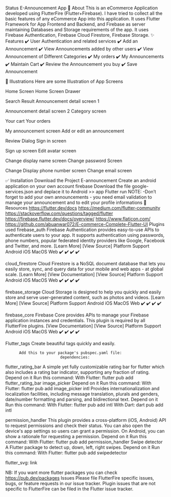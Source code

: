 Status
          E-Announcement App
🎯 About
This is an eCommerce Application developed using FlutterFire (Flutter+Firebase). I have tried to collect all the basic features of any eCommerce App into this application. It uses Flutter Framework for App Frontend and Backend, and Firebase as server maintaining Databases and Storage requirements of the app. It uses Firebase Authentication, Firebase Cloud Firestore, Firebase Storage.
✨ Features
✔️ User Authentication and related services
✔️ Add an Announcement
✔️ View Announcements added by other users
✔️ View Announcement of Different Categories
✔️ My orders
✔️ My Announcements
✔️ Maintain Cart
✔️ Review the Announcement you buy
✔️ Save Announcement

🏁 Illustrations
Here are some Illustration of App Screens
 
 
Home Screen                                           Home Screen Drawer
                  
Search Result                      Announcement detail screen 1 
                     
Announcement detail screen 2        Category screen 
                  
Your cart                                    Your orders
                                                           


My announcement screen           Add or edit an announcement
                     



   Review Dialog                               Sign in screen
                           
Sign up screen                Edit avatar screen 
                         
                                                         





Change display name screen       Change password Screen
                 



Change Display phone number screen             Change  email screen
                              
✅ Installation
Download the Project E-announcement
Create an android application on your own account firebase 
Download the file google-services.json and deplace it to Android >> app 
Flutter run 
NOTE: -Don’t forget to add your own announcements
         - you need email validation to manage your announcement and to edit your profile informations
🚀 Resources
https://flutter.dev/docs
https://medium.com/flutter-community
https://stackoverflow.com/questions/tagged/flutter
https://firebase.flutter.dev/docs/overview/
https://www.flaticon.com/
https://github.com/abuanwar072/E-commerce-Complete-Flutter-UI
Plugins used
firebase_auth
Firebase Authentication provides easy-to-use APIs to authenticate users to your app. It supports authentication using passwords, phone numbers, popular federated identity providers like Google, Facebook and Twitter, and more. [Learn More]
[View Source]
Platform Support
Android
iOS
MacOS
Web
✔️
✔️
    ✔️
✔️


cloud_firestore
Cloud Firestore is a NoSQL document database that lets you easily store, sync, and query data for your mobile and web apps - at global scale. [Learn More]
[View Documentation] [View Source]
Platform Support
Android
iOS
MacOS
Web
✔️
✔️
    ✔️
✔️

 
firebase_storage
Cloud Storage is designed to help you quickly and easily store and serve user-generated content, such as photos and videos. [Learn More]
[View Source]
Platform Support
Android
iOS
MacOS
Web
✔️
✔️
    ✔️
✔️

 
firebase_core
Firebase Core provides APIs to manage your Firebase application instances and credentials. This plugin is required by all FlutterFire plugins.
[View Documentation] [View Source]
Platform Support
Android
iOS
MacOS
Web
✔️
✔️
    ✔️
   ✔️                 








                                        
Flutter_tags 
Create beautiful tags quickly and easily.

          Add this to your package's pubspec.yaml file:
                            dependencies:
flutter_rating_bar 
A simple yet fully customizable rating bar for flutter which also includes a rating bar indicator, supporting any fraction of rating.
Depend on it
                 Run this command:
                  With Flutter:
                                  flutter pub add flutter_rating_bar
image_picker
Depend on it
                 Run this command:
                  With Flutter:
                                  flutter pub add image_picker
intl
     Provides internationalization and localization facilities, including message          translation, plurals and genders, date/number formatting and parsing, and bidirectional text.
            Depend on it
                 Run this command:
                  With Flutter:
                             flutter pub add intl
                  With Dart:
                             dart pub add intl


permission_handler
This plugin provides a cross-platform (iOS, Android) API to request permissions and check their status. You can also open the device's app settings so users can grant a permission.
On Android, you can show a rationale for requesting a permission.
Depend on it
              Run this command:
                              With Flutter:
                  flutter pub add permission_handler
Swipe detector
A Flutter package to detect up, down, left, right swipes.
Depend on it
                Run this command:
                       With Flutter:
                               flutter pub add swipedetector

  
flutter_svg: 
link



 
NB: If you want more flutter packages you can check 
https://pub.dev/packages
Issues
Please file FlutterFire specific issues, bugs, or feature requests in our issue tracker.
Plugin issues that are not specific to FlutterFire can be filed in the Flutter issue tracker.

